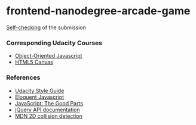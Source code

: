 frontend-nanodegree-arcade-game
===============================

[Self-checking](https://www.udacity.com/course/viewer#!/c-ud015/l-3072058665/m-3072588797) of the submission


### Corresponding Udacity Courses

* [Object-Oriented Javascript](https://www.udacity.com/course/ud015)
* [HTML5 Canvas](https://www.udacity.com/course/ud292)

### References

* [Udacity Style Guide](http://udacity.github.io/frontend-nanodegree-styleguide/javascript.html)
* [Eloquent Javascript](http://eloquentjavascript.net/) 
* [JavaScript: The Good Parts](http://shop.oreilly.com/product/9780596517748.do)
* [jQuery API documentation](http://api.jquery.com/)
* [MDN 2D collision detection](https://developer.mozilla.org/en-US/docs/Games/Techniques/2D_collision_detection)